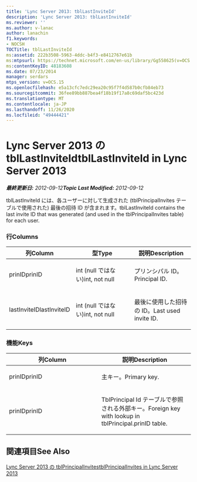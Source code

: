 ```yaml
---
title: 'Lync Server 2013: tblLastInviteId'
description: 'Lync Server 2013: tblLastInviteId'
ms.reviewer: ''
ms.author: v-lanac
author: lanachin
f1.keywords:
- NOCSH
TOCTitle: tblLastInviteId
ms:assetid: 222b3508-5963-4ddc-b4f3-e8412767e61b
ms:mtpsurl: https://technet.microsoft.com/en-us/library/Gg558625(v=OCS.15)
ms:contentKeyID: 48183608
ms.date: 07/23/2014
manager: serdars
mtps_version: v=OCS.15
ms.openlocfilehash: e5a13cfc7edc29ea20c95f7f4d587b0cfb84eb73
ms.sourcegitcommit: 36fee89bb887bea4f18b19f17a8c69daf5bc423d
ms.translationtype: MT
ms.contentlocale: ja-JP
ms.lasthandoff: 11/26/2020
ms.locfileid: "49444421"
---
```

# <a name="tbllastinviteid-in-lync-server-2013"></a><span data-ttu-id="7c64f-103">Lync Server 2013 の tblLastInviteId</span><span class="sxs-lookup"><span data-stu-id="7c64f-103">tblLastInviteId in Lync Server 2013</span></span>

<div data-xmlns="http://www.w3.org/1999/xhtml">

<div class="topic" data-xmlns="http://www.w3.org/1999/xhtml" data-msxsl="urn:schemas-microsoft-com:xslt" data-cs="https://msdn.microsoft.com/">

<div data-asp="https://msdn2.microsoft.com/asp">



</div>

<div id="mainSection">

<div id="mainBody"><span data-ttu-id="7c64f-104">

<span> </span></span><span class="sxs-lookup"><span data-stu-id="7c64f-104">

<span> </span></span></span>

<span data-ttu-id="7c64f-105">_**最終更新日:** 2012-09-12_</span><span class="sxs-lookup"><span data-stu-id="7c64f-105">_**Topic Last Modified:** 2012-09-12_</span></span>

<span data-ttu-id="7c64f-106">tblLastInviteId には、各ユーザーに対して生成された (tblPrincipalInvites テーブルで使用された) 最後の招待 ID が含まれます。</span><span class="sxs-lookup"><span data-stu-id="7c64f-106">tblLastInviteId contains the last invite ID that was generated (and used in the tblPrincipalInvites table) for each user.</span></span>

### <a name="columns"></a><span data-ttu-id="7c64f-107">行</span><span class="sxs-lookup"><span data-stu-id="7c64f-107">Columns</span></span>

<table>
<colgroup>
<col style="width: 33%" />
<col style="width: 33%" />
<col style="width: 33%" />
</colgroup>
<thead>
<tr class="header">
<th><span data-ttu-id="7c64f-108">列</span><span class="sxs-lookup"><span data-stu-id="7c64f-108">Column</span></span></th>
<th><span data-ttu-id="7c64f-109">型</span><span class="sxs-lookup"><span data-stu-id="7c64f-109">Type</span></span></th>
<th><span data-ttu-id="7c64f-110">説明</span><span class="sxs-lookup"><span data-stu-id="7c64f-110">Description</span></span></th>
</tr>
</thead>
<tbody>
<tr class="odd">
<td><p><span data-ttu-id="7c64f-111">prinID</span><span class="sxs-lookup"><span data-stu-id="7c64f-111">prinID</span></span></p></td>
<td><p><span data-ttu-id="7c64f-112">int (null ではない)</span><span class="sxs-lookup"><span data-stu-id="7c64f-112">int, not null</span></span></p></td>
<td><p><span data-ttu-id="7c64f-113">プリンシパル ID。</span><span class="sxs-lookup"><span data-stu-id="7c64f-113">Principal ID.</span></span></p></td>
</tr>
<tr class="even">
<td><p><span data-ttu-id="7c64f-114">lastInviteID</span><span class="sxs-lookup"><span data-stu-id="7c64f-114">lastInviteID</span></span></p></td>
<td><p><span data-ttu-id="7c64f-115">int (null ではない)</span><span class="sxs-lookup"><span data-stu-id="7c64f-115">int, not null</span></span></p></td>
<td><p><span data-ttu-id="7c64f-116">最後に使用した招待の ID。</span><span class="sxs-lookup"><span data-stu-id="7c64f-116">Last used invite ID.</span></span></p></td>
</tr>
</tbody>
</table>


### <a name="keys"></a><span data-ttu-id="7c64f-117">機能</span><span class="sxs-lookup"><span data-stu-id="7c64f-117">Keys</span></span>

<table>
<colgroup>
<col style="width: 50%" />
<col style="width: 50%" />
</colgroup>
<thead>
<tr class="header">
<th><span data-ttu-id="7c64f-118">列</span><span class="sxs-lookup"><span data-stu-id="7c64f-118">Column</span></span></th>
<th><span data-ttu-id="7c64f-119">説明</span><span class="sxs-lookup"><span data-stu-id="7c64f-119">Description</span></span></th>
</tr>
</thead>
<tbody>
<tr class="odd">
<td><p><span data-ttu-id="7c64f-120">prinID</span><span class="sxs-lookup"><span data-stu-id="7c64f-120">prinID</span></span></p></td>
<td><p><span data-ttu-id="7c64f-121">主キー。</span><span class="sxs-lookup"><span data-stu-id="7c64f-121">Primary key.</span></span></p></td>
</tr>
<tr class="even">
<td><p><span data-ttu-id="7c64f-122">prinID</span><span class="sxs-lookup"><span data-stu-id="7c64f-122">prinID</span></span></p></td>
<td><p><span data-ttu-id="7c64f-123">TblPrincipal Id テーブルで参照される外部キー。</span><span class="sxs-lookup"><span data-stu-id="7c64f-123">Foreign key with lookup in tblPrincipal.prinID table.</span></span></p></td>
</tr>
</tbody>
</table>


<div>

## <a name="see-also"></a><span data-ttu-id="7c64f-124">関連項目</span><span class="sxs-lookup"><span data-stu-id="7c64f-124">See Also</span></span>


[<span data-ttu-id="7c64f-125">Lync Server 2013 の tblPrincipalInvites</span><span class="sxs-lookup"><span data-stu-id="7c64f-125">tblPrincipalInvites in Lync Server 2013</span></span>](lync-server-2013-tblprincipalinvites.md)  
  

<span data-ttu-id="7c64f-126"></div>

</div>

<span> </span>

</div>

</div>

</span><span class="sxs-lookup"><span data-stu-id="7c64f-126"></div>

</div>

<span> </span>

</div>

</div>

</span></span></div>

